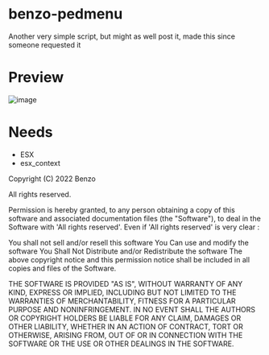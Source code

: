 # benzo-pedmenu
Another very simple script, but might as well post it, made this since someone requested it 

# Preview 

![image](https://user-images.githubusercontent.com/102178921/205804915-c21ddd99-0b4a-4e24-a5ce-97687e8dec76.png)

# Needs
- ESX
- esx_context


Copyright (C) 2022 Benzo

All rights reserved.

Permission is hereby granted, to any person obtaining a copy of this software and associated documentation files (the "Software"), to deal in the Software with 'All rights reserved'. Even if 'All rights reserved' is very clear :

You shall not sell and/or resell this software You Can use and modify the software You Shall Not Distribute and/or Redistribute the software The above copyright notice and this permission notice shall be included in all copies and files of the Software.

THE SOFTWARE IS PROVIDED "AS IS", WITHOUT WARRANTY OF ANY KIND, EXPRESS OR IMPLIED, INCLUDING BUT NOT LIMITED TO THE WARRANTIES OF MERCHANTABILITY, FITNESS FOR A PARTICULAR PURPOSE AND NONINFRINGEMENT. IN NO EVENT SHALL THE AUTHORS OR COPYRIGHT HOLDERS BE LIABLE FOR ANY CLAIM, DAMAGES OR OTHER LIABILITY, WHETHER IN AN ACTION OF CONTRACT, TORT OR OTHERWISE, ARISING FROM, OUT OF OR IN CONNECTION WITH THE SOFTWARE OR THE USE OR OTHER DEALINGS IN THE SOFTWARE.
